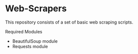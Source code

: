 # Web-Scrapers

This repository consists of a set of basic web scraping scripts.


Required Modules
- BeautifulSoup module
- Requests module

